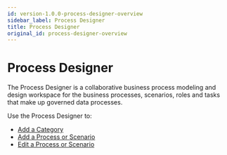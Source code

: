 ```yaml
---
id: version-1.0.0-process-designer-overview
sidebar_label: Process Designer
title: Process Designer
original_id: process-designer-overview
---
```


# Process Designer

The Process Designer is a collaborative business process modeling and design workspace for the business processes, scenarios, roles and tasks that make up governed data processes.

Use the Process Designer to:

  - [Add a Category](add-a-category.md)
  - [Add a Process or Scenario](Add_a_Process_or_Scenario.md)
  - [Edit a Process or Scenario](edit-a-process-or-scenario.md)
